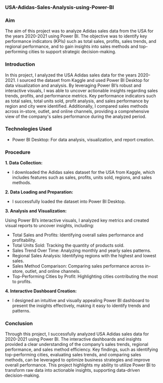 ### USA-Adidas-Sales-Analysis-using-Power-BI

### Aim

The aim of this project was to analyze Adidas sales data from the USA for the years 2020-2021 using Power BI. The objective was to identify key performance indicators (KPIs) such as total sales, profits, sales trends, and regional performance, and to gain insights into sales methods and top-performing cities to support strategic decision-making.

### Introduction

In this project, I analyzed the USA Adidas sales data for the years 2020-2021. I sourced the dataset from Kaggle and used Power BI Desktop for data visualization and analysis. By leveraging Power BI’s robust and interactive visuals, I was able to uncover actionable insights regarding sales trends, profits, and performance metrics. Key performance indicators such as total sales, total units sold, profit analysis, and sales performance by region and city were identified. Additionally, I compared sales methods across in-store, outlet, and online channels, providing a comprehensive view of the company's sales performance during the analyzed period.

### Technologies Used

* Power BI Desktop: For data analysis, visualization, and report creation.

### Procedure

**1. Data Collection:**
* I downloaded the Adidas sales dataset for the USA from Kaggle, which includes features such as sales, profits, units sold, regions, and sales methods.

**2. Data Loading and Preparation:**

* I successfully loaded the dataset into Power BI Desktop.

**3. Analysis and Visualization:**

Using Power BI’s interactive visuals, I analyzed key metrics and created visual reports to uncover insights, including:
- Total Sales and Profits: Identifying overall sales performance and profitability.
- Total Units Sold: Tracking the quantity of products sold.
- Sales Trend Over Time: Analyzing monthly and yearly sales patterns.
- Regional Sales Analysis: Identifying regions with the highest and lowest sales.
- Sales Method Comparison: Comparing sales performance across in-store, outlet, and online channels.
- Top-Performing Cities by Profit: Highlighting cities contributing the most to profits.


**4. Interactive Dashboard Creation:**

- I designed an intuitive and visually appealing Power BI dashboard to present the insights effectively, making it easy to identify trends and patterns.

### Conclusion

Through this project, I successfully analyzed USA Adidas sales data for 2020-2021 using Power BI. The interactive dashboards and insights provided a clear understanding of the company’s sales trends, regional performance, and sales method efficiency. Key findings, such as identifying top-performing cities, evaluating sales trends, and comparing sales methods, can be leveraged to optimize business strategies and improve overall performance. This project highlights my ability to utilize Power BI to transform raw data into actionable insights, supporting data-driven decision-making.
